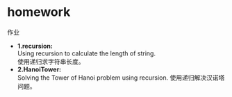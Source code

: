 # homework  
作业
- **1.recursion:**  
  Using recursion to calculate the length of string.  
  使用递归求字符串长度。  
- **2.HanoiTower:**  
  Solving the Tower of Hanoi problem using recursion.
  使用递归解决汉诺塔问题。
